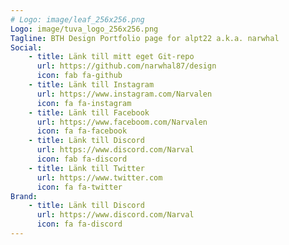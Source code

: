```yaml
---
# Logo: image/leaf_256x256.png
Logo: image/tuva_logo_256x256.png
Tagline: BTH Design Portfolio page for alpt22 a.k.a. narwhal
Social:
    - title: Länk till mitt eget Git-repo
      url: https://github.com/narwhal87/design
      icon: fab fa-github
    - title: Länk till Instagram
      url: https://www.instagram.com/Narvalen
      icon: fa fa-instagram
    - title: Länk till Facebook
      url: https://www.faceboom.com/Narvalen
      icon: fa fa-facebook
    - title: Länk till Discord
      url: https://www.discord.com/Narval
      icon: fab fa-discord
    - title: Länk till Twitter
      url: https://www.twitter.com
      icon: fa fa-twitter
Brand:
    - title: Länk till Discord
      url: https://www.discord.com/Narval
      icon: fa fa-discord
---
```

